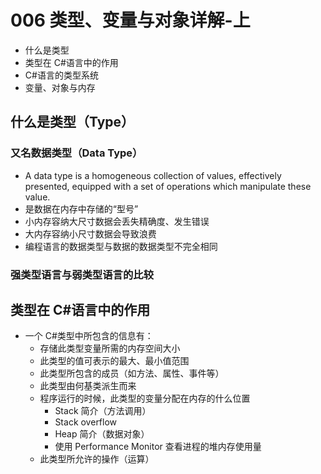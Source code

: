 # 006 类型、变量与对象详解-上

- 什么是类型
- 类型在 C#语言中的作用
- C#语言的类型系统
- 变量、对象与内存

## 什么是类型（Type）

### 又名数据类型（Data Type）

- A data type is a homogeneous collection of values, effectively presented, equipped with a set of operations which manipulate these value.
- 是数据在内存中存储的“型号”
- 小内存容纳大尺寸数据会丢失精确度、发生错误
- 大内存容纳小尺寸数据会导致浪费
- 编程语言的数据类型与数据的数据类型不完全相同

### 强类型语言与弱类型语言的比较

## 类型在 C#语言中的作用

- 一个 C#类型中所包含的信息有：
  - 存储此类型变量所需的内存空间大小
  - 此类型的值可表示的最大、最小值范围
  - 此类型所包含的成员（如方法、属性、事件等）
  - 此类型由何基类派生而来
  - 程序运行的时候，此类型的变量分配在内存的什么位置
    - Stack 简介（方法调用）
    - Stack overflow
    - Heap 简介（数据对象）
    - 使用 Performance Monitor 查看进程的堆内存使用量
  - 此类型所允许的操作（运算）
